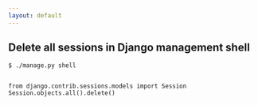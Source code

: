 ```yaml
---
layout: default
---
```


## Delete all sessions in Django management shell

    $ ./manage.py shell


    from django.contrib.sessions.models import Session
    Session.objects.all().delete()
